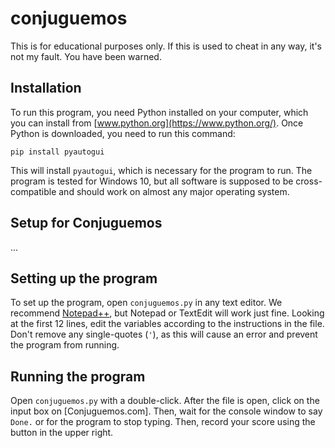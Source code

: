 # conjuguemos
This is for educational purposes only. If this is used to cheat in any way, it's not my fault. You have been warned.
## Installation
To run this program, you need Python installed on your computer, which you can install from [www.python.org](https://www.python.org/). Once Python is downloaded, you need to run this command:
```
pip install pyautogui
```
This will install `pyautogui`, which is necessary for the program to run. The program is tested for Windows 10, but all software is supposed to be cross-compatible and should work on almost any major operating system.
## Setup for Conjuguemos
...
## Setting up the program
To set up the program, open `conjuguemos.py` in any text editor. We recommend [Notepad++](https://notepad-plus-plus.org/), but Notepad or TextEdit will work just fine. Looking at the first 12 lines, edit the variables according to the instructions in the file. Don't remove any single-quotes (`'`), as this will cause an error and prevent the program from running.
## Running the program
Open `conjuguemos.py` with a double-click. After the file is open, click on the input box on [Conjuguemos.com]. Then, wait for the console window to say `Done.` or for the program to stop typing. Then, record your score using the button in the upper right.
